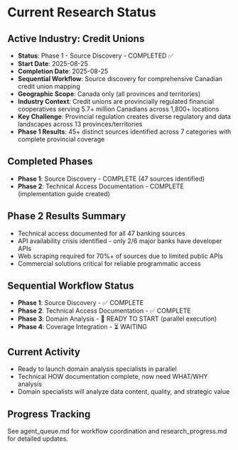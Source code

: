 # Current Research Status

## Active Industry: Credit Unions
- **Status**: Phase 1 - Source Discovery - COMPLETED ✅
- **Start Date**: 2025-08-25
- **Completion Date**: 2025-08-25
- **Sequential Workflow**: Source discovery for comprehensive Canadian credit union mapping
- **Geographic Scope**: Canada only (all provinces and territories)
- **Industry Context**: Credit unions are provincially regulated financial cooperatives serving 5.7+ million Canadians across 1,800+ locations
- **Key Challenge**: Provincial regulation creates diverse regulatory and data landscapes across 13 provinces/territories
- **Phase 1 Results**: 45+ distinct sources identified across 7 categories with complete provincial coverage

## Completed Phases
- **Phase 1**: Source Discovery - COMPLETE (47 sources identified)
- **Phase 2**: Technical Access Documentation - COMPLETE (implementation guide created)

## Phase 2 Results Summary
- Technical access documented for all 47 banking sources
- API availability crisis identified - only 2/6 major banks have developer APIs
- Web scraping required for 70%+ of sources due to limited public APIs
- Commercial solutions critical for reliable programmatic access

## Sequential Workflow Status
- **Phase 1**: Source Discovery - ✅ COMPLETE
- **Phase 2**: Technical Access Documentation - ✅ COMPLETE
- **Phase 3**: Domain Analysis - 🔄 READY TO START (parallel execution)
- **Phase 4**: Coverage Integration - ⏳ WAITING

## Current Activity
- Ready to launch domain analysis specialists in parallel
- Technical HOW documentation complete, now need WHAT/WHY analysis
- Domain specialists will analyze data content, quality, and strategic value

## Progress Tracking
See agent_queue.md for workflow coordination and research_progress.md for detailed updates.